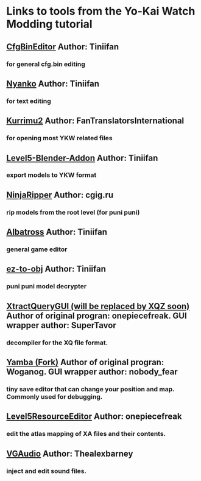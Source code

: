 # Links to tools from the Yo-Kai Watch Modding tutorial

## [CfgBinEditor](https://github.com/Tiniifan/CfgBinEditor) Author: Tiniifan
### for general cfg.bin editing
## [Nyanko](https://github.com/Tiniifan/Nyanko) Author: Tiniifan
### for text editing
## [Kurrimu2](https://github.com/FanTranslatorsInternational/Kuriimu2) Author: FanTranslatorsInternational
### for opening most YKW related files
## [Level5-Blender-Addon](https://github.com/FanTranslatorsInternational/Kuriimu2) Author: Tiniifan
### export models to YKW format
## [NinjaRipper](https://gamebanana.com/tools/5638) Author: cgig.ru
### rip models from the root level (for puni puni)
## [Albatross](https://github.com/Tiniifan/Albatross) Author: Tiniifan
### general game editor
## [ez-to-obj](https://github.com/Tiniifan/ez_to_obj) Author: Tiniifan
### puni puni model decrypter
## [XtractQueryGUI (will be replaced by XQZ soon)](https://github.com/SuperTavor/AllModdingTools/blob/main/files/xqgui.zip) Author of original progran: onepiecefreak. GUI wrapper author: SuperTavor
### decompiler for the XQ file format.
## [Yamba (Fork)](https://github.com/nobodyF34R/Yamba) Author of original progran: Woganog. GUI wrapper author: nobody_fear
### tiny save editor that can change your position and map. Commonly used for debugging.
## [Level5ResourceEditor](https://github.com/onepiecefreak3/Level5RessourceEditor) Author: onepiecefreak
### edit the atlas mapping of XA files and their contents.
## [VGAudio](https://github.com/Thealexbarney/VGAudio) Author: Thealexbarney
### inject and edit sound files.
